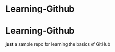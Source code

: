 # Learning-Github
<h1>Learning-Github</h1>
<b>just</b> a sample repo for learning the basics of GitHub
